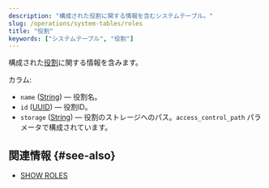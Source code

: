 ```yaml
---
description: "構成された役割に関する情報を含むシステムテーブル。"
slug: /operations/system-tables/roles
title: "役割"
keywords: ["システムテーブル", "役割"]
---
```


構成された[役割](../../guides/sre/user-management/index.md#role-management)に関する情報を含みます。

カラム:

- `name` ([String](../../sql-reference/data-types/string.md)) — 役割名。
- `id` ([UUID](../../sql-reference/data-types/uuid.md)) — 役割ID。
- `storage` ([String](../../sql-reference/data-types/string.md)) — 役割のストレージへのパス。`access_control_path` パラメータで構成されています。

## 関連情報 {#see-also}

- [SHOW ROLES](../../sql-reference/statements/show.md#show-roles-statement)
